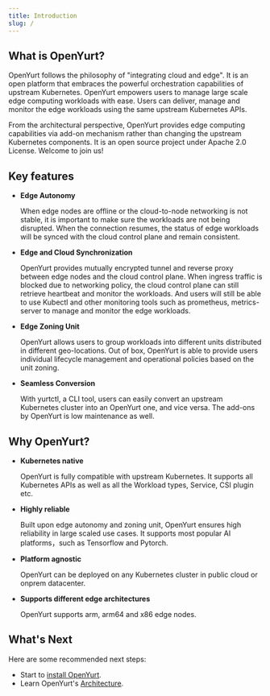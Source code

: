 ```yaml
---
title: Introduction
slug: /
---
```


## What is OpenYurt?
OpenYurt follows the philosophy of "integrating cloud and edge". It is an open platform that embraces the powerful 
orchestration capabilities of upstream Kubernetes. OpenYurt empowers users to manage large scale edge computing 
workloads with ease. Users can deliver, manage and monitor the edge workloads using the same upstream Kubernetes APIs. 

From the architectural perspective, OpenYurt provides edge computing capabilities via add-on mechanism rather than 
changing the upstream Kubernetes components. It is an open source project under Apache 2.0 License. Welcome to join us!


## Key features

- **Edge Autonomy**
  
  When edge nodes are offline or the cloud-to-node networking is not stable, it is important to make sure the workloads 
  are not being disrupted. When the connection resumes, the status of edge workloads will be synced with the cloud 
  control plane and remain consistent.
  
- **Edge and Cloud Synchronization**
  
  OpenYurt provides mutually encrypted tunnel and reverse proxy between edge nodes and the cloud control plane. 
  When ingress traffic is blocked due to networking policy, the cloud control plane can still retrieve heartbeat and 
  monitor the workloads. And users will still be able to use Kubectl and other monitoring tools such as prometheus, 
  metrics-server to manage and monitor the edge workloads.
  
- **Edge Zoning Unit**
  
  OpenYurt allows users to group workloads into different units distributed in different geo-locations. Out of box, 
  OpenYurt is able to provide users individual lifecycle management and operational policies based on the unit zoning.
  
- **Seamless Conversion**
  
  With yurtctl, a CLI tool, users can easily convert an upstream Kubernetes cluster into an OpenYurt one, and vice versa. 
  The add-ons by OpenYurt is low maintenance as well.
  

## Why OpenYurt?

- **Kubernetes native**

  OpenYurt is fully compatible with upstream Kubernetes. It supports all Kubernetes APIs as well as all the Workload 
types, Service, CSI plugin etc.

- **Highly reliable**

  Built upon edge autonomy and zoning unit, OpenYurt ensures high reliability in large scaled use cases. 
It supports most popular AI platforms，such as Tensorflow and Pytorch.

- **Platform agnostic**

  OpenYurt can be deployed on any Kubernetes cluster in public cloud or onprem datacenter.

- **Supports different edge architectures**
  
  OpenYurt supports arm, arm64 and x86 edge nodes.



## What's Next

Here are some recommended next steps:

- Start to [install OpenYurt](./manually-setup).
- Learn OpenYurt's [Architecture](core-concepts/architecture).

